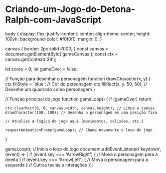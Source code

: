 # Criando-um-Jogo-do-Detona-Ralph-com-JavaScript
<!DOCTYPE html>
<html lang="pt-BR">
<head>
    <meta charset="UTF-8">
    <meta name="viewport" content="width=device-width, initial-scale=1.0">
    <title>Jogo Detona Ralph</title>
    <link rel="stylesheet" href="styles.css">
</head>
<body>
    <canvas id="gameCanvas" width="800" height="600"></canvas>
    <script src="script.js"></script>
</body>
</html>
body {
    display: flex;
    justify-content: center;
    align-items: center;
    height: 100vh;
    background-color: #f0f0f0;
    margin: 0;
}

canvas {
    border: 2px solid #000;
}
const canvas = document.getElementById('gameCanvas');
const ctx = canvas.getContext('2d');

let score = 0;
let gameOver = false;

// Função para desenhar o personagem
function drawCharacter(x, y) {
    ctx.fillStyle = 'blue'; // Cor do personagem
    ctx.fillRect(x, y, 50, 50); // Desenhe um quadrado como personagem
}

// Função principal do jogo
function gameLoop() {
    if (gameOver) return;

    ctx.clearRect(0, 0, canvas.width, canvas.height); // Limpa o canvas
    drawCharacter(100, 100); // Desenha o personagem em uma posição fixa

    // Atualize a lógica do jogo aqui (movimentos, colisões, etc.)
    
    requestAnimationFrame(gameLoop); // Chama novamente o loop do jogo
}

gameLoop(); // Inicia o loop do jogo
document.addEventListener('keydown', (event) => {
    if (event.key === 'ArrowRight') {
        // Mova o personagem para a direita
    }
    if (event.key === 'ArrowLeft') {
        // Mova o personagem para a esquerda
    }
    // Outras teclas e interações
});
